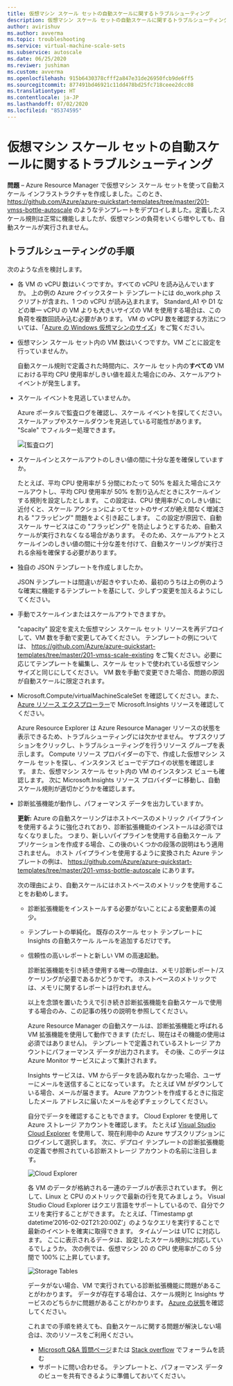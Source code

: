```yaml
---
title: 仮想マシン スケール セットの自動スケールに関するトラブルシューティング
description: 仮想マシン スケール セットの自動スケールに関するトラブルシューティングを行います。 よくある問題とその解決方法について説明します。
author: avirishuv
ms.author: avverma
ms.topic: troubleshooting
ms.service: virtual-machine-scale-sets
ms.subservice: autoscale
ms.date: 06/25/2020
ms.reviwer: jushiman
ms.custom: avverma
ms.openlocfilehash: 915b6430378cfff2a847e31de26950fcb9de6ff5
ms.sourcegitcommit: 877491bd46921c11dd478bd25fc718ceee2dcc08
ms.translationtype: HT
ms.contentlocale: ja-JP
ms.lasthandoff: 07/02/2020
ms.locfileid: "85374595"
---
```

# <a name="troubleshooting-autoscale-with-virtual-machine-scale-sets"></a>仮想マシン スケール セットの自動スケールに関するトラブルシューティング
**問題** – Azure Resource Manager で仮想マシン スケール セットを使って自動スケール インフラストラクチャを作成しました。このとき、 https://github.com/Azure/azure-quickstart-templates/tree/master/201-vmss-bottle-autoscale のようなテンプレートをデプロイしました。定義したスケール規則は正常に機能しましたが、仮想マシンの負荷をいくら増やしても、自動スケールが実行されません。

## <a name="troubleshooting-steps"></a>トラブルシューティングの手順
次のような点を検討します。

* 各 VM の vCPU 数はいくつですか。すべての vCPU を読み込んでいますか。
  上の例の Azure クイックスタート テンプレートには do_work.php スクリプトが含まれ、1 つの vCPU が読み込まれます。 Standard_A1 や D1 などの単一 vCPU の VM よりも大きいサイズの VM を使用する場合は、この負荷を複数回読み込む必要があります。 VM の vCPU 数を確認する方法については、「[Azure の Windows 仮想マシンのサイズ](../virtual-machines/windows/sizes.md?toc=%2fazure%2fvirtual-machines%2fwindows%2ftoc.json)」をご覧ください。
* 仮想マシン スケール セット内の VM 数はいくつですか。VM ごとに設定を行っていませんか。
  
    自動スケール規則で定義された時間内に、スケール セット内の**すべての** VM における平均 CPU 使用率がしきい値を超えた場合にのみ、スケールアウト イベントが発生します。
* スケール イベントを見逃していませんか。
  
    Azure ポータルで監査ログを確認し、スケール イベントを探してください。 スケールアップやスケールダウンを見逃している可能性があります。 "Scale" でフィルター処理できます。
  
    ![[監査ログ]][audit]
* スケールインとスケールアウトのしきい値の間に十分な差を確保していますか。
  
    たとえば、平均 CPU 使用率が 5 分間にわたって 50% を超えた場合にスケールアウトし、平均 CPU 使用率が 50% を割り込んだときにスケールインする規則を設定したとします。 この設定は、CPU 使用率がこのしきい値に近付くと、スケール アクションによってセットのサイズが絶え間なく増減される "フラッピング" 問題をよく引き起こします。 この設定が原因で、自動スケール サービスはこの "フラッピング" を防止しようとするため、自動スケールが実行されなくなる場合があります。 そのため、スケールアウトとスケールインのしきい値の間に十分な差を付けて、自動スケーリングが実行される余裕を確保する必要があります。
* 独自の JSON テンプレートを作成しましたか。
  
    JSON テンプレートは間違いが起きやすいため、最初のうちは上の例のような確実に機能するテンプレートを基にして、少しずつ変更を加えるようにしてください。 
* 手動でスケールインまたはスケールアウトできますか。
  
    "capacity" 設定を変えた仮想マシン スケール セット リソースを再デプロイして、VM 数を手動で変更してみてください。 テンプレートの例については、 https://github.com/Azure/azure-quickstart-templates/tree/master/201-vmss-scale-existing をご覧ください。必要に応じてテンプレートを編集し、スケール セットで使われている仮想マシン サイズと同じにしてください。 VM 数を手動で変更できた場合、問題の原因が自動スケールに限定されます。
* Microsoft.Compute/virtualMachineScaleSet を確認してください。また、[Azure リソース エクスプローラー](https://resources.azure.com/)で Microsoft.Insights リソースを確認してください。
  
    Azure Resource Explorer は Azure Resource Manager リソースの状態を表示できるため、トラブルシューティングには欠かせません。 サブスクリプションをクリックし、トラブルシューティングを行うリソース グループを表示します。 Compute リソース プロバイダーの下で、作成した仮想マシン スケール セットを探し、インスタンス ビューでデプロイの状態を確認します。 また、仮想マシン スケール セット内の VM のインスタンス ビューも確認します。 次に Microsoft.Insights リソース プロバイダーに移動し、自動スケール規則が適切かどうかを確認します。
* 診断拡張機能が動作し、パフォーマンス データを出力していますか。
  
    **更新:** Azure の自動スケーリングはホストベースのメトリック パイプラインを使用するように強化されており、診断拡張機能のインストールは必須ではなくなりました。 つまり、新しいパイプラインを使用する自動スケール アプリケーションを作成する場合、この後のいくつかの段落の説明はもう適用されません。 ホスト パイプラインを使用するように変換された Azure テンプレートの例は、 https://github.com/Azure/azure-quickstart-templates/tree/master/201-vmss-bottle-autoscale にあります。 
  
    次の理由により、自動スケールにはホストベースのメトリックを使用することをお勧めします。
  
  * 診断拡張機能をインストールする必要がないことによる変動要素の減少。
  * テンプレートの単純化。 既存のスケール セット テンプレートに Insights の自動スケール ルールを追加するだけです。
  * 信頼性の高いレポートと新しい VM の高速起動。
    
    診断拡張機能を引き続き使用する唯一の理由は、メモリ診断レポート/スケーリングが必要であるかどうかです。 ホストベースのメトリックでは、メモリに関するレポートは行われません。
    
    以上を念頭を置いたうえで引き続き診断拡張機能を自動スケールで使用する場合のみ、この記事の残りの説明を参照してください。
    
    Azure Resource Manager の自動スケールは、診断拡張機能と呼ばれる VM 拡張機能を使用して動作できます (ただし、現在はその機能の使用は必須ではありません)。 テンプレートで定義されているストレージ アカウントにパフォーマンス データが出力されます。 その後、このデータは Azure Monitor サービスによって集計されます。
    
    Insights サービスは、VM からデータを読み取れなかった場合、ユーザーにメールを送信することになっています。 たとえば VM がダウンしている場合、メールが届きます。 Azure アカウントを作成するときに指定したメール アドレスに届いたメールを必ずチェックしてください。
    
    自分でデータを確認することもできます。 Cloud Explorer を使用して Azure ストレージ アカウントを確認します。 たとえば [Visual Studio Cloud Explorer](https://visualstudiogallery.msdn.microsoft.com/aaef6e67-4d99-40bc-aacf-662237db85a2) を使用して、現在利用中の Azure サブスクリプションにログインして選択します。 次に、デプロイ テンプレートの診断拡張機能の定義で参照されている診断ストレージ アカウントの名前に注目します。
    
    ![Cloud Explorer][explorer]
    
    各 VM のデータが格納される一連のテーブルが表示されています。 例として、Linux と CPU のメトリックで最新の行を見てみましょう。 Visual Studio Cloud Explorer はクエリ言語をサポートしているので、自分でクエリを実行することができます。 たとえば、「Timestamp gt datetime’2016-02-02T21:20:00Z’」のようなクエリを実行することで最新のイベントを確実に取得できます。 タイムゾーンは UTC に対応します。 ここに表示されるデータは、設定したスケール規則に対応しているでしょうか。 次の例では、仮想マシン 20 の CPU 使用率がこの 5 分間で 100% に上昇しています。
    
    ![Storage Tables][tables]
    
    データがない場合、VM で実行されている診断拡張機能に問題があることがわかります。 データが存在する場合は、スケール規則と Insights サービスのどちらかに問題があることがわかります。 [Azure の状態](https://azure.microsoft.com/status/)を確認してください。
    
    これまでの手順を終えても、自動スケールに関する問題が解決しない場合は、次のリソースをご利用ください。 
    * [Microsoft Q&A 質問ページ](https://docs.microsoft.com/answers/topics/azure-virtual-machines.html)または [Stack overflow](https://stackoverflow.com/questions/tagged/azure) でフォーラムを読む 
    * サポートに問い合わせる。 テンプレートと、パフォーマンス データのビューを共有できるように準備しておいてください。

[audit]: ./media/virtual-machine-scale-sets-troubleshoot/image3.png
[explorer]: ./media/virtual-machine-scale-sets-troubleshoot/image1.png
[tables]: ./media/virtual-machine-scale-sets-troubleshoot/image4.png
